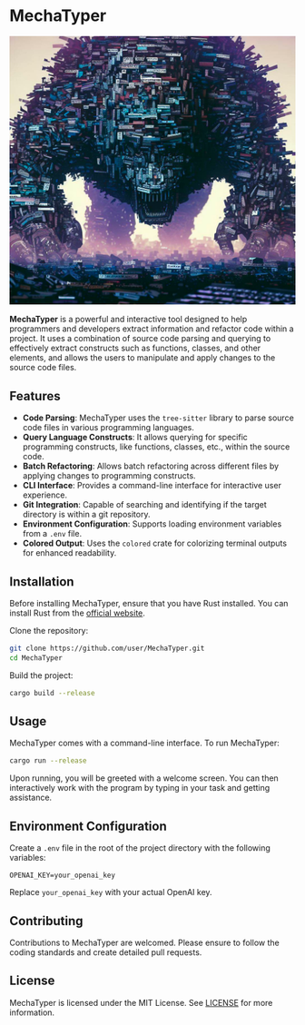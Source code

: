 # MechaTyper

<img src="img/mechatyper.png"/>

**MechaTyper** is a powerful and interactive tool designed to help programmers and developers extract information and refactor code within a project. It uses a combination of source code parsing and querying to effectively extract constructs such as functions, classes, and other elements, and allows the users to manipulate and apply changes to the source code files.

## Features

- **Code Parsing**: MechaTyper uses the `tree-sitter` library to parse source code files in various programming languages.
- **Query Language Constructs**: It allows querying for specific programming constructs, like functions, classes, etc., within the source code.
- **Batch Refactoring**: Allows batch refactoring across different files by applying changes to programming constructs.
- **CLI Interface**: Provides a command-line interface for interactive user experience.
- **Git Integration**: Capable of searching and identifying if the target directory is within a git repository.
- **Environment Configuration**: Supports loading environment variables from a `.env` file.
- **Colored Output**: Uses the `colored` crate for colorizing terminal outputs for enhanced readability.

## Installation

Before installing MechaTyper, ensure that you have Rust installed. You can install Rust from the [official website](https://www.rust-lang.org/tools/install).

Clone the repository:

```sh
git clone https://github.com/user/MechaTyper.git
cd MechaTyper
```

Build the project:

```sh
cargo build --release
```

## Usage

MechaTyper comes with a command-line interface. To run MechaTyper:

```sh
cargo run --release
```

Upon running, you will be greeted with a welcome screen. You can then interactively work with the program by typing in your task and getting assistance.

## Environment Configuration

Create a `.env` file in the root of the project directory with the following variables:

```
OPENAI_KEY=your_openai_key
```

Replace `your_openai_key` with your actual OpenAI key.

## Contributing

Contributions to MechaTyper are welcomed. Please ensure to follow the coding standards and create detailed pull requests.

## License

MechaTyper is licensed under the MIT License. See [LICENSE](LICENSE) for more information.